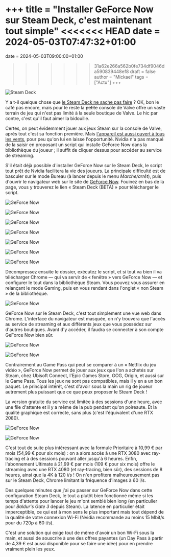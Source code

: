 +++
title = "Installer GeForce Now sur Steam Deck, c'est maintenant tout simple"
<<<<<<< HEAD
date = 2024-05-03T07:47:32+01:00
=======
date = 2024-05-03T09:00:00+01:00
>>>>>>> 31a62e266a562b0fe734df9046da590839448ef8
draft = false
author = "Mickael"
tags = ["Actu"]
+++

![Steam Deck](GeForce-Deck.jpg "")

Y a t-il quelque chose que [le Steam Deck ne sache pas faire](https://nostick.fr/articles/2024/avril/2604-6-mois-avec-le-steam-deck-oled/) ? OK, bon le café pas encore, mais pour le reste la ~~petite~~ console de Valve offre un vaste terrain de jeu qui n'est pas limité à la seule boutique de Valve. Le hic par contre, c'est qu'il faut aimer la bidouille.

Certes, on peut évidemment jouer aux jeux Steam sur la console de Valve, après tout c'est sa fonction première. Mais [l'appareil est aussi ouvert à tous les vents](https://nostick.fr/articles/2024/avril/installez-diablo-iv-sur-le-steam-deck/), pour peu qu'on lui en laisse l'opportunité. Nvidia n'a pas manqué de la saisir en proposant un script qui installe GeForce Now dans la bibliothèque du joueur ; il suffit de cliquer dessus pour accéder au service de streaming.

S'il était déjà possible d'installer GeForce Now sur le Steam Deck, le script tout prêt de Nvidia facilitera la vie des joueurs. La principale difficulté est de basculer sur le mode Bureau (à lancer depuis le menu *Marche/arrêt*), puis d'ouvrir le navigateur web sur le site de [GeForce Now](https://www.nvidia.com/en-us/geforce-now/download/). Fouinez en bas de la page, vous y trouverez le lien « Steam Deck (BETA) » pour télécharger le script.

![GeForce Now](GeForce1.jpg "Descendez tout en bas de cette page…")

![GeForce Now](GeForce2.jpg "… puis cliquez sur le lien qui va bien.")

![GeForce Now](GeForce3.jpg "Assurez-vous que vous avez bien entre les mains votre Steam Deck et cliquez sur Download !")

![GeForce Now](GeForce4.jpg "Une fois le dossier zip téléchargé, cliquez sur Extract.")

![GeForce Now](GeForce5.jpg "Cliquez ensuite sur le fichier GeForceNOW.Setup.")

![GeForce Now](GeForce7.jpg "Laissez la console faire son boulot…")

![GeForce Now](GeForce8.jpg "Et voilà le travail !")

Décompressez ensuite le dossier, exécutez le script, et si tout va bien il va télécharger Chrome — qui va servir de « fenêtre » vers GeForce Now — et configurer le tout dans la bibliothèque Steam. Vous pouvez vous assurer en relançant le mode Gaming, puis en vous rendant dans l'onglet « non Steam » de la bibliothèque. 

![GeForce Now](GeForce9.jpg "Il est bien là !")

GeForce Now sur le Steam Deck, c'est tout simplement une vue web dans Chrome. L'interface du navigateur est masquée, on n'y trouvera que l'accès au service de streaming et aux différents jeux que vous possédez sur d'autres boutiques. Avant d'y accéder, il faudra se connecter à son compte GeForce Now bien sûr.

![GeForce Now](GeForce10.jpg "")

![GeForce Now](GeForce11.jpg "Pourquoi pas un petit tour du côté de la porte de Baldur ?")

Contrairement au Game Pass qui peut se comparer à un « Netflix du jeu vidéo », GeForce Now permet de jouer aux jeux que l'on a achetés sur Steam, chez Ubisoft Connect, l'Epic Games Store, GOG, Origin, et aussi sur le Game Pass. Tous les jeux ne sont pas compatibles, mais il y en a un bon paquet. Le principal intérêt, c'est d'avoir sous la main un rig de joueur autrement plus puissant que ce que peux proposer le Steam Deck !

La version gratuite du service est limitée à des sessions d'une heure, avec une file d'attente et il y a même de la pub pendant qu'on poireaute. Et la qualité graphique est correcte, sans plus (c'est l'équivalent d'une RTX 2080).

![GeForce Now](GeForce12.jpg "Doom Eternal")

![GeForce Now](GeForce13.jpg "Baldur's Gate 3")

C'est tout de suite plus intéressant avec la formule Prioritaire à 10,99 € par mois (54,99 € pour six mois) : on a alors accès à une RTX 3080 avec ray-tracing et à des sessions pouvant aller jusqu'à 6 heures. Enfin, l'abonnement Ultimate à 21,99 € par mois (109 € pour six mois) offre le streaming avec une RTX 4080 (et ray-tracing, bien sûr), des sessions de 8 heures, ainsi que la 4K à 120 i/s ! On n'en profitera malheureusement pas sur le Steam Deck, Chrome limitant la fréquence d'images à 60 i/s.

Des quelques minutes que j'ai pu passer sur GeForce Now dans cette configuration Steam Deck, le tout a plutôt bien fonctionné même si les temps d'attente pour lancer le jeu m'ont semblé bien long (en particulier pour *Baldur's Gate 3* depuis Steam). La latence en particulier était imperceptible, ce qui est à mon sens le plus important mais tout dépend de la qualité de votre connexion Wi-Fi (Nvidia recommande au moins 15 Mbit/s pour du 720p à 60 i/s).

C'est une solution qui exige tout de même d'avoir un bon Wi-Fi sous la main, et aussi de souscrire à une des offres payantes (un Day Pass à partir de 4,39 € est aussi disponible pour se faire une idée) pour en prendre vraiment plein les yeux.